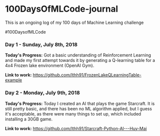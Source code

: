 # 100DaysOfMLCode-journal
This is an ongoing log of my 100 days of Machine Learning challenge

#100DaysofMLCode

<h3>Day 1 - Sunday, July 8th, 2018 </h3>
<b>Today's Progress:</b> Got a basic understanding of Reinforcement Learning and made my first attempt towards it by generating a Q-learning table for a 4x4 Frozen lake environment (OpenAI Gym).

<b>Link to work:</b> https://github.com/lthh91/FrozenLakeQLearningTable-example </b>

<h3>Day 2 - Monday, July 9th, 2018 </h3>
<b>Today's Progress:</b> Today I created an AI that plays the game Starcraft. It is still pretty basic, and there has been no ML algorithm applied, but I guess it's acceptable, as there were many things to set up, which included installing a 30GB game.

<b>Link to work:</b> https://github.com/lthh91/Starcraft-Python-AI---Huy-Mai </b>
